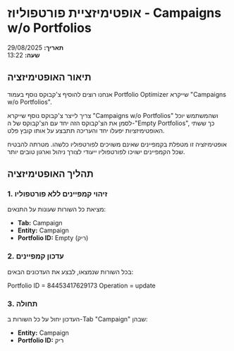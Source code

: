 # אופטימיזציית פורטפוליוז - Campaigns w/o Portfolios

**תאריך:** 29/08/2025  
**שעה:** 13:22

## תיאור האופטימיזציה
אנחנו רוצים להוסיף צ'קבוקס נוסף בעמוד Portfolio Optimizer שייקרא "Campaigns w/o Portfolios". 

צריך לייצר צ'קבוקס נוסף שייקרא "Campaigns w/o Portfolios" ושהמשתמש יוכל לסמן את הצ'קבוקס הזה יחד עם הצ'קבוקס של ה-"Empty Portfolios", כך ששתי האופטימיזציות יפעלו יחד והעריכה תתבצע על אותו קובץ פלט.

אופטימיזציה זו מטפלת בקמפיינים שאינם משויכים לפורטפוליו כלשהו. מטרתה להבטיח שכל הקמפיינים ישויכו לפורטפוליו ייעודי לצורך ניהול וארגון טובים יותר.

## תהליך האופטימיזציה

### 1. זיהוי קמפיינים ללא פורטפוליו
מציאת כל השורות שעונות על התנאים:
- **Tab:** Campaign
- **Entity:** Campaign
- **Portfolio ID:** Empty (ריק)

### 2. עדכון קמפיינים
בכל השורות שנמצאו, לבצע את העדכונים הבאים:


Portfolio ID = 84453417629173 
Operation = update 

### 3. תחולה
העדכון יחול על כל השורות ב-Tab "Campaign" שבהן:
- **Entity:** Campaign
- **Portfolio ID:** ריק
